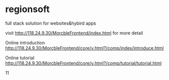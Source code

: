 # regionsoft
full stack solution for websites&amp;hybird apps

visit http://118.24.9.30/MorcbleFrontend/index.html for more detail

Online introduction
http://118.24.9.30/MorcbleFrontend/core/v.html?/comp/index/introduce.html

Online tutorial
http://118.24.9.30/MorcbleFrontend/core/v.html?/comp/tutorial/tutorial.html


11
